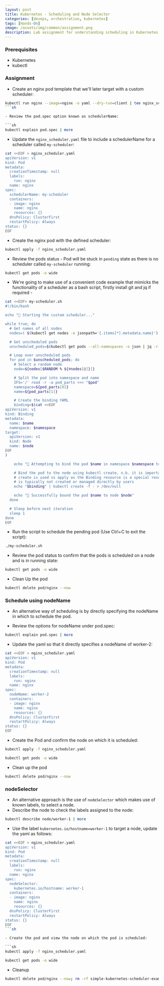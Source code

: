 ```yaml
---
layout: post
title: Kubernetes - Scheduling and Node Selector
categories: [devops, orchestration, kubernetes]
tags: [Hands-On]
image: /assets/img/common/assignment.png
description: Lab assignment for understanding scheduling in Kubernetes
---
```


### Prerequisites

- Kubernetes
- kubectl

### Assignment

- Create an nginx pod template that we'll later target with a custom scheduler:

```sh
kubectl run nginx --image=nginx -o yaml --dry-run=client | tee nginx_scheduler.yaml
```sh

- Review the pod.spec option known as schedulerName: 

```sh
kubectl explain pod.spec | more
```

- Update the `nginx_scheduler.yaml` file to include a schedulerName for a scheduler called `my-scheduler`:

```sh
cat <<EOF > nginx_scheduler.yaml
apiVersion: v1
kind: Pod
metadata:
  creationTimestamp: null
  labels:
    run: nginx
  name: nginx
spec:
  schedulerName: my-scheduler
  containers:
  - image: nginx
    name: nginx
    resources: {}
  dnsPolicy: ClusterFirst
  restartPolicy: Always
status: {}
EOF
```

- Create the nginx pod with the defined scheduler:

```sh
kubectl apply -f nginx_scheduler.yaml
```

- Review the pods status - Pod will be stuck in `pending` state as there is no scheduler called `my-scheduler` running:

```sh
kubectl get pods -o wide
```

- We're going to make use of a convenient code example that mimicks the functionality of a scheduler as a bash script, firstly install git and jq if required -

```sh
cat <<EOF> my-scheduler.sh
#!/bin/bash

echo "🚀 Starting the custom scheduler..."

while true; do
  # Get names of all nodes
  nodes=( $(kubectl get nodes -o jsonpath='{.items[*].metadata.name}') )

  # Get unscheduled pods
  unscheduled_pods=$(kubectl get pods --all-namespaces -o json | jq -r '.items[] | select(.spec.schedulerName=="my-scheduler" and .spec.nodeName==null) | .metadata.namespace + "/" + .metadata.name')

  # Loop over unscheduled pods
  for pod in $unscheduled_pods; do
    # Select a random node
    node=${nodes[$RANDOM % ${#nodes[@]}]}

    # Split the pod into namespace and name
    IFS='/' read -r -a pod_parts <<< "$pod"
    namespace=${pod_parts[0]}
    name=${pod_parts[1]}

    # Create the binding YAML
    binding=$(cat <<EOF
apiVersion: v1
kind: Binding
metadata:
  name: $name
  namespace: $namespace
target:
  apiVersion: v1
  kind: Node
  name: $node
EOF
)

    echo "🎯 Attempting to bind the pod $name in namespace $namespace to node $node"

    # Bind the pod to the node using kubectl create, n.b. it is important that 
    # create is used vs apply as the Binding resource is a special resource that
    # is typically not created or managed directly by users
    echo "$binding" | kubectl create -f - > /dev/null

    echo "🎉 Successfully bound the pod $name to node $node"
  done

  # Sleep before next iteration
  sleep 1
done
EOF
```

- Run the script to schedule the pending pod (Use Ctrl+C to exit the script):

```sh
./my-scheduler.sh
```

- Review the pod status to confirm that the pods is scheduled on a node and is in running state: 

```sh
kubectl get pods -o wide
```

- Clean Up the pod

```sh
kubectl delete pod/nginx --now
```

### Schedule using nodeName

- An alternative way of scheduling is by directly specifying the nodeName in which to schedule the pod.

- Review the options for nodeName under pod.spec:

```sh
kubectl explain pod.spec | more
```

- Update the yaml so that it directly specifies a nodeName of worker-2:

```sh
cat <<EOF > nginx_scheduler.yaml
apiVersion: v1
kind: Pod
metadata:
  creationTimestamp: null
  labels:
    run: nginx
  name: nginx
spec:
  nodeName: worker-2
  containers:
  - image: nginx
    name: nginx
    resources: {}
  dnsPolicy: ClusterFirst
  restartPolicy: Always
status: {}
EOF
```

- Create the Pod and confirm the node on which it is scheduled:

```sh
kubectl apply -f nginx_scheduler.yaml
```

```sh
kubectl get pods -o wide
```

- Clean up the pod

```sh
kubectl delete pod/nginx --now
```

### nodeSelector

- An alternative approach is the use of `nodeSelector` which makes use of known labels, to select a node.
- Describe the node to check the labels assigned to the node:

```sh
kubectl describe node/worker-1 | more
```

- Use the label `kubernetes.io/hostname=worker-1` to target a node, update the yaml as follows: 

```sh
cat <<EOF > nginx_scheduler.yaml
apiVersion: v1
kind: Pod
metadata:
  creationTimestamp: null
  labels:
    run: nginx
  name: nginx
spec:
  nodeSelector:
    kubernetes.io/hostname: worker-1
  containers:
  - image: nginx
    name: nginx
    resources: {}
  dnsPolicy: ClusterFirst
  restartPolicy: Always
status: {}
EOF
```sh

- Create the pod and view the node on which the pod is scheduled:

```sh
kubectl apply -f nginx_scheduler.yaml
```

```sh
kubectl get pods -o wide
```

- Cleanup

```sh
kubectl delete pod/nginx --now; rm -rf simple-kubernetes-scheduler-example; rm -rf nginx_scheduler.yaml
```
